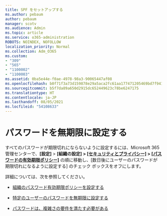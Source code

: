 ```yaml
---
title: SPF をセットアップする
ms.author: pebaum
author: pebaum
manager: scotv
ms.audience: Admin
ms.topic: article
ms.service: o365-administration
ROBOTS: NOINDEX, NOFOLLOW
localization_priority: Normal
ms.collection: Adm_O365
ms.custom:
- "309"
- "565"
- "1100002"
- "1100003"
ms.assetid: 0ba5e44e-f0ae-4978-98a3-90065447af08
ms.openlocfilehash: b0f71f3a73d159878e29a5aca2fc61aa177471205469bd7f941daf2a67bdcb68
ms.sourcegitcommit: b5f7da89a650d2915dc652449623c78be6247175
ms.translationtype: HT
ms.contentlocale: ja-JP
ms.lasthandoff: 08/05/2021
ms.locfileid: "54108633"
---
```

# <a name="set-passwords-to-never-expire"></a>パスワードを無期限に設定する

すべてのパスワードが期限切れにならないように設定するには、Microsoft 365 管理センターで、**[設定]**  >  **[組織の設定] > [[セキュリティとプライバシー]](https://portal.office.com/adminportal/home#/settings/security)  >  [[パスワードの有効期限ポリシー]](https://portal.microsoft.com/Adminportal/Home#/Settings/SecurityPrivacy/:/Settings/L1/PasswordPolicy)** の順に移動し、[数日後にユーザーのパスワードが期限切れになるように設定する] のチェック ボックスをオフにします。
  
詳細については、次を参照してください。

- [組織のパスワード有効期限ポリシーを設定する](https://docs.microsoft.com/microsoft-365/admin/manage/set-password-expiration-policy)
  
- [特定のユーザーのパスワードを無期限に設定する](https://docs.microsoft.com/microsoft-365/admin/add-users/set-password-to-never-expire)

- [パスワードは、複雑さの要件を満たす必要がある](https://docs.microsoft.com/windows/security/threat-protection/security-policy-settings/password-must-meet-complexity-requirements)
  